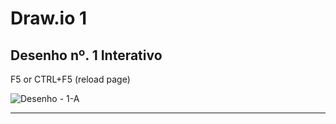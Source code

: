 # Draw.io 1

## Desenho nº. 1 Interativo

F5 or CTRL+F5 (reload page)

![Desenho - 1-A](../draw/network-setup.drawio)

---
